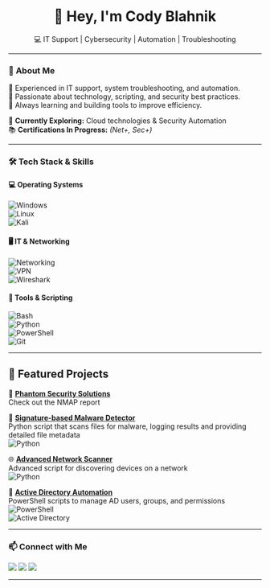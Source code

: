 <h1 align="center">👋 Hey, I'm Cody Blahnik</h1>  
<p align="center">
  💻 IT Support | Cybersecurity | Automation | Troubleshooting  


---

### 🚀 **About Me**  
🔹 Experienced in IT support, system troubleshooting, and automation.  
🔹 Passionate about technology, scripting, and security best practices.  
🔹 Always learning and building tools to improve efficiency.  

📌 **Currently Exploring:** Cloud technologies & Security Automation  
📚 **Certifications In Progress:** _(Net+, Sec+)_  

---

### 🛠️ **Tech Stack & Skills**  

#### 💻 **Operating Systems**  
![Windows](https://img.shields.io/badge/Windows-0078D6?style=flat&logo=windows&logoColor=white)  
![Linux](https://img.shields.io/badge/Linux-FCC624?style=flat&logo=linux&logoColor=black)  
![Kali](https://img.shields.io/badge/Kali_Linux-557C94?style=flat&logo=kalilinux&logoColor=white)  

#### 🖥️ **IT & Networking**  
![Networking](https://img.shields.io/badge/Networking-0078D6?style=flat&logo=cisco&logoColor=white)  
![VPN](https://img.shields.io/badge/VPN-Security-green?style=flat&logo=wireguard&logoColor=white)  
![Wireshark](https://img.shields.io/badge/Wireshark-1679A7?style=flat&logo=wireshark&logoColor=white)  

#### 🔧 **Tools & Scripting**  
![Bash](https://img.shields.io/badge/Bash-4EAA25?style=flat&logo=gnu-bash&logoColor=white)  
![Python](https://img.shields.io/badge/Python-3776AB?style=flat&logo=python&logoColor=white)  
![PowerShell](https://img.shields.io/badge/PowerShell-5391FE?style=flat&logo=powershell&logoColor=white)  
![Git](https://img.shields.io/badge/Git-F05032?style=flat&logo=git&logoColor=white)  

---

## 📌 **Featured Projects**  

👻 **[Phantom Security Solutions](https://github.com/Phantom-Security-Solutions/Phantom-Security-Solutions?tab=readme-ov-file)**  
Check out the NMAP report  

🐛 **[Signature-based Malware Detector](https://github.com/Cody354/ops401code/blob/main/ops-401d12:Challenge33.py)**  
Python script that scans files for malware, logging results and providing detailed file metadata  
![Python](https://img.shields.io/badge/Python-3776AB?style=flat&logo=python&logoColor=white)

🌐 **[Advanced Network Scanner](https://github.com/Cody354/ops401code/blob/main/ops-401d12%3AChallenge12NetworkSecurityToolwithScapyPart2.py)**  
Advanced script for discovering devices on a network  
![Python](https://img.shields.io/badge/Python-3776AB?style=flat&logo=python&logoColor=white)

🏢 **[Active Directory Automation](https://github.com/Cody354/opschallenge301/blob/main/class13.ps1)**  
PowerShell scripts to manage AD users, groups, and permissions  
![PowerShell](https://img.shields.io/badge/PowerShell-5391FE?style=flat&logo=powershell&logoColor=white)  
![Active Directory](https://img.shields.io/badge/Active%20Directory-0082FC?style=flat&logo=microsoft&logoColor=white)

---

### 📫 **Connect with Me**  
<a href="mailto:Cody.blahnik@gmial.com"><img src="https://img.shields.io/badge/Email-D14836?style=for-the-badge&logo=gmail&logoColor=white"></a>
<a href="https://linkedin.com/in/cody-blahnik-/"><img src="https://img.shields.io/badge/LinkedIn-0077B5?style=for-the-badge&logo=linkedin&logoColor=white"></a>
<a href="https://github.com/Cody354"><img src="https://img.shields.io/badge/GitHub-181717?style=for-the-badge&logo=github&logoColor=white"></a>

---
